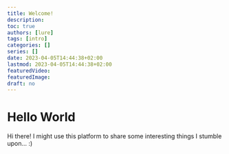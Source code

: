 ```yaml
---
title: Welcome!
description:
toc: true
authors: [lure]
tags: [intro]
categories: []
series: []
date: 2023-04-05T14:44:38+02:00
lastmod: 2023-04-05T14:44:38+02:00
featuredVideo:
featuredImage:
draft: no
---
```

# Hello World

Hi there! I might use this platform to share some interesting things I stumble upon... :)